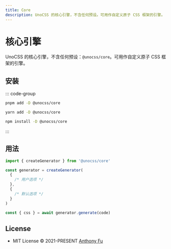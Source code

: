 ```yaml
---
title: Core
description: UnoCSS 的核心引擎，不含任何预设。可用作自定义原子 CSS 框架的引擎。
---
```


# 核心引擎

UnoCSS 的核心引擎，不含任何预设：`@unocss/core`。可用作自定义原子 CSS 框架的引擎。

## 安装

::: code-group

```bash [pnpm]
pnpm add -D @unocss/core
```

```bash [yarn]
yarn add -D @unocss/core
```

```bash [npm]
npm install -D @unocss/core
```

:::

## 用法

```ts
import { createGenerator } from '@unocss/core'

const generator = createGenerator(
  {
    /* 用户选项 */
  },
  {
    /* 默认选项 */
  }
)

const { css } = await generator.generate(code)
```

## License

- MIT License &copy; 2021-PRESENT [Anthony Fu](https://github.com/antfu)
